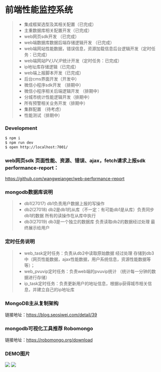 # 前端性能监控系统

>  * 集成框架选型及其相关配置（已完成）
>  * 主重数据库相关配置开发（已完成）
>  * web网页sdk开发 （已完成）
>  * web端数据库数据后端存储逻辑开发 （已完成）
>  * web端网站性能数据，错误信息，资源加载信息后台逻辑开发（定时任务：已完成）
>  * web端网站PV,UV,IP统计开发（定时任务：已完成）
>  * ip地址库存储逻辑（已完成）
>  * web端上报脚本开发（已完成）
>  * 后台cms界面开发（开发中）
>  * 微信小程序sdk开发 （排期中）
>  * 微信小程序相关后端逻辑开发 （排期中）
>  * 分城市统计性能逻辑开发（排期中）
>  * 所有预警相关业务开发（排期中）
>  * 集群配置 （待考虑）
>  * 性能测试（排期中）

### Development

```bash
$ npm i
$ npm run dev
$ open http://localhost:7001/
```

### web网页sdk 页面性能、资源、错误、ajax，fetch请求上报sdk performance-report：
https://github.com/wangweianger/web-performance-report

### mongodb数据库说明
>  * db1(27017) db1负责用户数据上报的写操作
>  * db2(27018) db2是db1的从库（不一定：有可能db1是从库）负责同步db1的数据 所有的读操作在从库中执行
>  * db3(27019) db3是一个独立的数据库 负责读取db2的数据经过处理 最终展示给用户

### 定时任务说明
>  * web_task定时任务：负责从db2中读取原始数据 经过处理 存储到db3中（网页性能数据，ajax性能数据，用户系统信息，资源性能数据等等）；
>  * web_pvuvip定时任务：负责web端的pvuvip统计 （统计每一分钟的数据进行存储）
>  * ip_task定时任务：负责更新用户的地址信息，根据ip获得城市相关信息，并建立自己的ip地址库

### MongoDB主从复制架构
链接地址：https://blog.seosiwei.com/detail/39

### mongodb可视化工具推荐 Robomongo
链接地址：https://robomongo.org/download

### DEMO图片
![](https://github.com/wangweianger/web-performance-monitoring-system/blob/master/demo/01.png "")
![](https://github.com/wangweianger/web-performance-monitoring-system/blob/master/demo/02.png "")